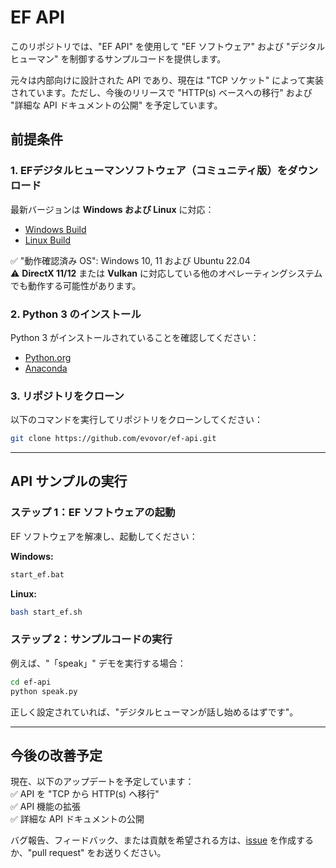 # EF API

このリポジトリでは、"EF API" を使用して "EF ソフトウェア" および "デジタルヒューマン" を制御するサンプルコードを提供します。

元々は内部向けに設計された API であり、現在は "TCP ソケット" によって実装されています。ただし、今後のリリースで "HTTP(s) ベースへの移行" および "詳細な API ドキュメントの公開" を予定しています。

## 前提条件

### 1. EFデジタルヒューマンソフトウェア（コミュニティ版）をダウンロード  
最新バージョンは **Windows および Linux** に対応：  
- [Windows Build](https://github.com/evovor/ef_community/releases/download/v0.1.0-alpha/ef_community_win-v0.1.0-alpha.7z)  
- [Linux Build](https://github.com/evovor/ef_community/releases/download/v0.1.0-alpha/ef_community_linux-v0.1.0-alpha.7z)  

✅ "動作確認済み OS": Windows 10, 11 および Ubuntu 22.04  
⚠️ **DirectX 11/12** または **Vulkan** に対応している他のオペレーティングシステムでも動作する可能性があります。


### 2. Python 3 のインストール  
Python 3 がインストールされていることを確認してください：  
- [Python.org](https://www.python.org/downloads/)  
- [Anaconda](https://www.anaconda.com/products/distribution) 

### 3. リポジトリをクローン  
以下のコマンドを実行してリポジトリをクローンしてください：  
```bash
git clone https://github.com/evovor/ef-api.git
```

---

## API サンプルの実行

### ステップ 1：EF ソフトウェアの起動  
EF ソフトウェアを解凍し、起動してください：

**Windows:**  
```bash
start_ef.bat
```
**Linux:**  
```bash
bash start_ef.sh

```

### ステップ 2：サンプルコードの実行  
例えば、"「speak」" デモを実行する場合：  
```bash
cd ef-api
python speak.py
```
正しく設定されていれば、"デジタルヒューマンが話し始めるはずです"。

---

## 今後の改善予定  
現在、以下のアップデートを予定しています：  
✅ API を "TCP から HTTP(s) へ移行"  
✅ API 機能の拡張  
✅ 詳細な API ドキュメントの公開  

バグ報告、フィードバック、または貢献を希望される方は、[issue](https://github.com/evovor/ef-api/issues) を作成するか、"pull request" をお送りください。
